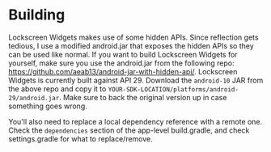 # Building

Lockscreen Widgets makes use of some hidden APIs. Since reflection gets tedious, I use a modified android.jar that exposes the hidden APIs so they can be used like normal.
If you want to build Lockscreen Widgets for yourself, make sure you use the android.jar from the following repo: https://github.com/aeab13/android-jar-with-hidden-api/.
Lockscreen Widgets is currently built against API 29. Download the `android-10` JAR from the above repo and copy it to `YOUR-SDK-LOCATION/platforms/android-29/android.jar`. Make sure to back the original version up in case something goes wrong.

You'll also need to replace a local dependency reference with a remote one. Check the `dependencies` section of the app-level build.gradle, and check settings.gradle for what to replace/remove.